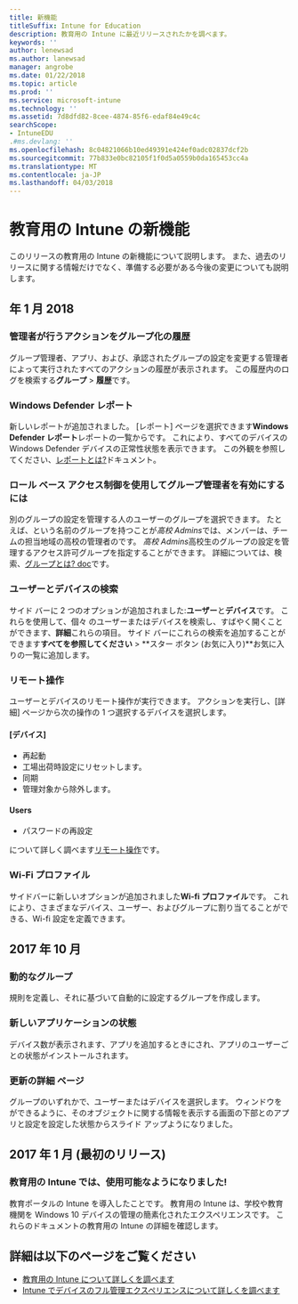 ```yaml
---
title: 新機能
titleSuffix: Intune for Education
description: 教育用の Intune に最近リリースされたかを調べます。
keywords: ''
author: lenewsad
ms.author: lanewsad
manager: angrobe
ms.date: 01/22/2018
ms.topic: article
ms.prod: ''
ms.service: microsoft-intune
ms.technology: ''
ms.assetid: 7d8dfd82-8cee-4874-85f6-edaf84e49c4c
searchScope:
- IntuneEDU
.#ms.devlang: ''
ms.openlocfilehash: 8c04821066b10ed49391e424ef0adc02837dcf2b
ms.sourcegitcommit: 77b833e0bc82105f1f0d5a0559b0da165453cc4a
ms.translationtype: MT
ms.contentlocale: ja-JP
ms.lasthandoff: 04/03/2018
---
```

# <a name="whats-new-in-intune-for-education"></a>教育用の Intune の新機能
このリリースの教育用の Intune の新機能について説明します。 また、過去のリリースに関する情報だけでなく、準備する必要がある今後の変更についても説明します。

## <a name="january-2018"></a>年 1 月 2018

### <a name="history-of-group-actions-taken-by-admins"></a>管理者が行うアクションをグループ化の履歴

グループ管理者、アプリ、および、承認されたグループの設定を変更する管理者によって実行されたすべてのアクションの履歴が表示されます。 この履歴内のログを検索する**グループ** > **履歴**です。

### <a name="windows-defender-report"></a>Windows Defender レポート

新しいレポートが追加されました。 [レポート] ページを選択できます**Windows Defender レポート**レポートの一覧からです。 これにより、すべてのデバイスの Windows Defender デバイスの正常性状態を表示できます。 この外観を参照してください、[レポートとは?](what-are-reports.md)ドキュメント。

### <a name="use-role-based-access-control-to-enable-group-admins"></a>ロール ベース アクセス制御を使用してグループ管理者を有効にするには

別のグループの設定を管理する人のユーザーのグループを選択できます。 たとえば、という名前のグループを持つことが*高校 Admins*では、メンバーは、チームの担当地域の高校の管理者のです。 *高校 Admins*高校生のグループの設定を管理するアクセス許可グループを指定することができます。 詳細については、検索、[グループとは? doc](what-are-groups.md)です。

### <a name="user-and-device-search"></a>ユーザーとデバイスの検索

サイド バーに 2 つのオプションが追加されました:**ユーザー**と**デバイス**です。 これらを使用して、個々 のユーザーまたはデバイスを検索し、すばやく開くことができます、**詳細**これらの項目。 サイド バーにこれらの検索を追加することができます**すべてを参照してください** > **スター ボタン (お気に入り)**お気に入りの一覧に追加します。

### <a name="remote-actions"></a>リモート操作

ユーザーとデバイスのリモート操作が実行できます。 アクションを実行し、[詳細] ページから次の操作の 1 つ選択するデバイスを選択します。

#### <a name="devices"></a>[デバイス]

- 再起動
- 工場出荷時設定にリセットします。
- 同期
- 管理対象から除外します。

#### <a name="users"></a>Users

- パスワードの再設定

について詳しく調べます[リモート操作](remote-actions.md)です。

### <a name="wi-fi-profiles"></a>Wi-Fi プロファイル

サイドバーに新しいオプションが追加されました**Wi-fi プロファイル**です。 これにより、さまざまなデバイス、ユーザー、およびグループに割り当てることができる、Wi-fi 設定を定義できます。

## <a name="october-2017"></a>2017 年 10 月

### <a name="dynamic-groups"></a>動的なグループ

規則を定義し、それに基づいて自動的に設定するグループを作成します。

### <a name="new-app-status"></a>新しいアプリケーションの状態

デバイス数が表示されます、アプリを追加するときにされ、アプリのユーザーごとの状態がインストールされます。

### <a name="updated-details-pages"></a>更新の詳細 ページ

グループのいずれかで、ユーザーまたはデバイスを選択します。 ウィンドウをができるように、そのオブジェクトに関する情報を表示する画面の下部とのアプリと設定を設定した状態からスライド アップようになりました。

## <a name="may-2017-initial-release"></a>2017 年 1 月 (最初のリリース)

### <a name="intune-for-education-is-now-available"></a>教育用の Intune では、使用可能なようになりました!

教育ポータルの Intune を導入したことです。 教育用の Intune は、学校や教育機関を Windows 10 デバイスの管理の簡素化されたエクスペリエンスです。 これらのドキュメントの教育用の Intune の詳細を確認します。

## <a name="find-out-more"></a>詳細は以下のページをご覧ください

- [教育用の Intune について詳しくを調べます](what-is-intune-for-education.md)
- [Intune でデバイスのフル管理エクスペリエンスについて詳しくを調べます](https://docs.microsoft.com/intune/understand-explore/introduction-to-microsoft-intune)
